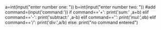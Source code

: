 a=int(input("enter number one: "))
b=int(input("enter number two: "))
#add
command=(input('command:'))
if command=='+':
    print('sum:' ,a+b)
elif command=='-':
    print('subtract:' ,a-b)
elif command=='*':
    print('mul:',a*b)
elif command=='/':
    print('div:',a/b) 
else:
    print("no command entered")
